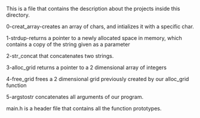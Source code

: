 This is a file that contains the description about the projects inside this directory.

0-creat_array-creates an array of chars, and intializes it with a specific char.

1-strdup-returns a pointer to a newly allocated space in memory, which contains a copy of the string given as a parameter

2-str_concat that concatenates two strings.

3-alloc_grid returns a pointer to a 2 dimensional array of integers

4-free_grid frees a 2 dimensional grid previously created by our alloc_grid function

5-argstostr concatenates all arguments of our program.

main.h is a header file that contains all the function prototypes.